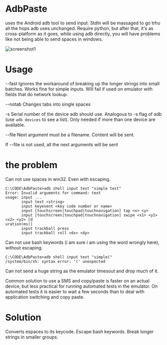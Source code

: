 AdbPaste
========

uses the Android adb tool to send input. StdIn will be massaged to go trhu all the hops adb uses unchanged. Require python, but after that, it's as cross-platform as it goes, while using adb directly, you will have problems like not being able to send spaces in windows.

![screenshot1](https://raw.github.com/gcb/AdbPaste/master/screenshot1.png "screenshot 1")

Usage
=====

--fast Ignores the workaround of breaking up the longer strings into small batches. Works fine for simple inputs. Will fail if used on emulator with fields that do network lookup.

--notab Changes tabs into single spaces

-s Serial number of the device adb should use. Analogous to -s flag of adb (use `adb devices` to see a list). Only needed if more than one device are available.

--file Next argument must be a filename. Content will be sent.

If --file is not used, all the next arguments will be sent


the problem
===========


Can not use spaces in win32. Even with escaping.

```Batchfile
C:\CODE\AdbPaste>adb shell input text "simple test"
Error: Invalid arguments for command: text
usage: input ...
       input text <string>
       input keyevent <key code number or name>
       input [touchscreen|touchpad|touchnavigation] tap <x> <y>
       input [touchscreen|touchpad|touchnavigation] swipe <x1> <y1> <x2> <y2> [d
uration(ms)]
       input trackball press
       input trackball roll <dx> <dy>
```

Can not use bash keywords (i am sure i am using the word wrongly here), without escaping.

```Batchfile
C:\CODE\AdbPaste>adb shell input text "simple("
/system/bin/sh: syntax error: '(' unexpected
```

Can not send a huge string as the emulator timesout and drop much of it.

Common solution to use a SMS and copy/paste is faster on an actual device, but less practical for running automated tests in the emulator. On automated tests it is easier to wait a few seconds than to deal with application switching and copy paste.

Solution
========

Converts espaces to its keycode. Escape bash keywords. Break longer strings in smaller groups.




